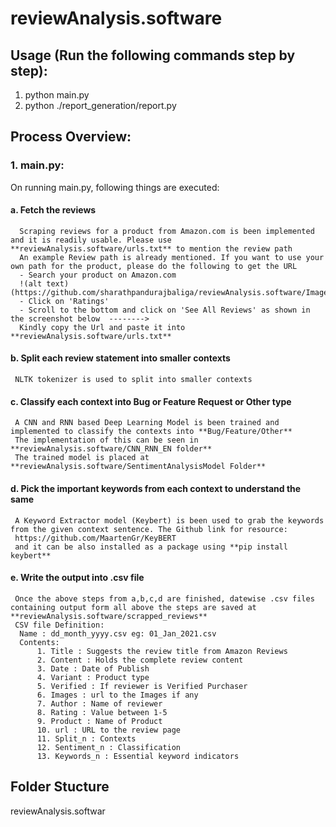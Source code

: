# reviewAnalysis.software
## Usage (Run the following commands step by step):
1. python main.py 
2. python ./report_generation/report.py

## Process Overview:
### 1. main.py:
   On running main.py, following things are executed:
#### a. Fetch the reviews
      Scraping reviews for a product from Amazon.com is been implemented and it is readily usable. Please use **reviewAnalysis.software/urls.txt** to mention the review path
      An example Review path is already mentioned. If you want to use your own path for the product, please do the following to get the URL
      - Search your product on Amazon.com
      !(alt text)(https://github.com/sharathpandurajbaliga/reviewAnalysis.software/Images/1.PNG)
      - Click on 'Ratings'
      - Scroll to the bottom and click on 'See All Reviews' as shown in the screenshot below  --------> 
      Kindly copy the Url and paste it into **reviewAnalysis.software/urls.txt**
#### b. Split each review statement into smaller contexts
     NLTK tokenizer is used to split into smaller contexts
#### c. Classify each context into Bug or Feature Request or Other type
     A CNN and RNN based Deep Learning Model is been trained and implemented to classify the contexts into **Bug/Feature/Other**
     The implementation of this can be seen in **reviewAnalysis.software/CNN_RNN_EN folder**
     The trained model is placed at **reviewAnalysis.software/SentimentAnalysisModel Folder**
#### d. Pick the important keywords from each context to understand the same
     A Keyword Extractor model (Keybert) is been used to grab the keywords from the given context sentence. The Github link for resource:
     https://github.com/MaartenGr/KeyBERT
     and it can be also installed as a package using **pip install keybert**
#### e. Write the output into .csv file
     Once the above steps from a,b,c,d are finished, datewise .csv files containing output form all above the steps are saved at **reviewAnalysis.software/scrapped_reviews**
     CSV file Definition:
      Name : dd_month_yyyy.csv eg: 01_Jan_2021.csv
      Contents:
          1. Title : Suggests the review title from Amazon Reviews
          2. Content : Holds the complete review content
          3. Date : Date of Publish
          4. Variant : Product type
          5. Verified : If reviewer is Verified Purchaser
          6. Images : url to the Images if any
          7. Author : Name of reviewer
          8. Rating : Value between 1-5
          9. Product : Name of Product
          10. url : URL to the review page
          11. Split_n : Contexts
          12. Sentiment_n : Classification 
          13. Keywords_n : Essential keyword indicators
       
          
    
    

## Folder Stucture

reviewAnalysis.softwar
